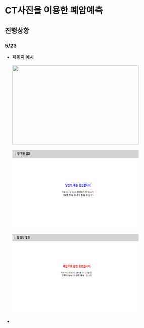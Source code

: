 # CT사진을 이용한 폐암예측

## 진행상황

### 5/23
- <b>페이지 예시<br></br>
<img src="https://github.com/SeongCheol-Kim/prediction_of_lung_cancer/blob/master/example_pic/%ED%99%88.png?raw=true" width="400" height="250" align="middle"></img>
<br></br>
<img src="https://github.com/SeongCheol-Kim/prediction_of_lung_cancer/blob/master/example_pic/%ED%8C%90%EC%A0%951.png?raw=true" width="400" height="250" align="middle"></img>
<br></br>
<img src="https://github.com/SeongCheol-Kim/prediction_of_lung_cancer/blob/master/example_pic/%ED%8C%90%EC%A0%952.png?raw=true" width="400" height="250" align="middle"></img>
<br></br>
- <b>